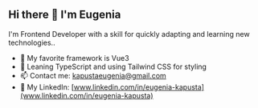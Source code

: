 ## Hi there 👋 I'm Eugenia

I'm Frontend Developer with a skill for quickly adapting and learning new technologies..

<!-- - 🔭 Сейчас работаю над проектом Vue 3 -->
- 🔭 My favorite framework is Vue3
- 🌱 Leaning TypeScript and using Tailwind CSS for styling
- 📫 Contact me: [kapustaeugenia@gmail.com](mailto:kapustaeugenia@gmale.com)
- 💼 My LinkedIn: [www.linkedin.com/in/eugenia-kapusta](www.linkedin.com/in/eugenia-kapusta)
<!-- - ⚡ Веселый факт: Я люблю программировать и путешествовать!-->

<!-- 
  ![GitHub Stats](https://github-readme-stats.vercel.app/api?username=Festival3224&show_icons=true&theme=radical)
  -->


<!--
**Festival3224/Festival3224** is a ✨ _special_ ✨ repository because its `README.md` (this file) appears on your GitHub profile.

Here are some ideas to get you started:

- 🔭 I’m currently working on ...
- 🌱 I’m currently learning ...
- 👯 I’m looking to collaborate on ...
- 🤔 I’m looking for help with ...
- 💬 Ask me about ...
- 📫 How to reach me: ...
- 😄 Pronouns: ...
- ⚡ Fun fact: ...
-->
